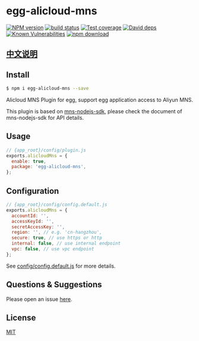 # egg-alicloud-mns

[![NPM version][npm-image]][npm-url]
[![build status][travis-image]][travis-url]
[![Test coverage][codecov-image]][codecov-url]
[![David deps][david-image]][david-url]
[![Known Vulnerabilities][snyk-image]][snyk-url]
[![npm download][download-image]][download-url]

[npm-image]: https://img.shields.io/npm/v/egg-alicloud-mns.svg?style=flat-square
[npm-url]: https://npmjs.org/package/egg-alicloud-mns
[travis-image]: https://img.shields.io/travis/eggjs/egg-alicloud-mns.svg?style=flat-square
[travis-url]: https://travis-ci.org/eggjs/egg-alicloud-mns
[codecov-image]: https://img.shields.io/codecov/c/github/eggjs/egg-alicloud-mns.svg?style=flat-square
[codecov-url]: https://codecov.io/github/eggjs/egg-alicloud-mns?branch=master
[david-image]: https://img.shields.io/david/eggjs/egg-alicloud-mns.svg?style=flat-square
[david-url]: https://david-dm.org/eggjs/egg-alicloud-mns
[snyk-image]: https://snyk.io/test/npm/egg-alicloud-mns/badge.svg?style=flat-square
[snyk-url]: https://snyk.io/test/npm/egg-alicloud-mns
[download-image]: https://img.shields.io/npm/dm/egg-alicloud-mns.svg?style=flat-square
[download-url]: https://npmjs.org/package/egg-alicloud-mns

<!--
Description here.
-->

## [中文说明](https://github.com/jerryhu/egg-alicloud-mns/blob/master/README.zh-CN.md)

## Install

```bash
$ npm i egg-alicloud-mns --save
```

Alicloud MNS Plugin for egg, support egg application access to Aliyun MNS.

This plugin is based on [mns-nodejs-sdk](https://github.com/aliyun/mns-nodejs-sdk),
please check the document of mns-nodejs-sdk for API details.

## Usage

```js
// {app_root}/config/plugin.js
exports.alicloudMns = {
  enable: true,
  package: 'egg-alicloud-mns',
};
```

## Configuration

```js
// {app_root}/config/config.default.js
exports.alicloudMns = {
  accountId: '',
  accessKeyId: '',
  secretAccessKey: '',
  region: '', // e.g. 'cn-hangzhou',
  secure: true, // use https or http
  internal: false, // use internal endpoint
  vpc: false, // use vpc endpoint
};
```

See [config/config.default.js](config/config.default.js) for more details.


## Questions & Suggestions

Please open an issue [here](https://github.com/jerryhu/egg-alicloud-mns/issues).

## License

[MIT](LICENSE)

